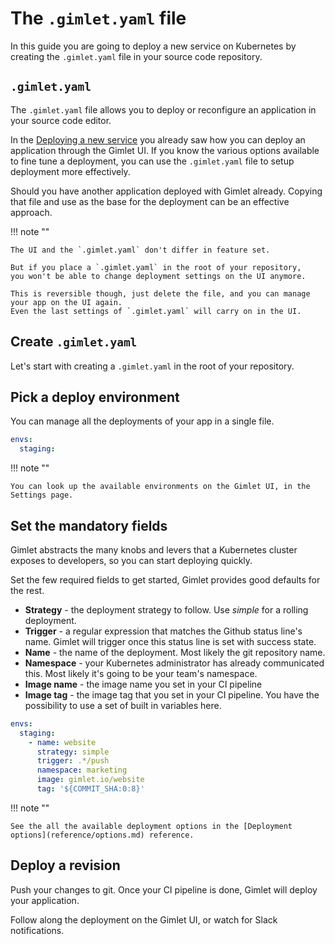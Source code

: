 # The `.gimlet.yaml` file

In this guide you are going to deploy a new service on Kubernetes by creating the `.gimlet.yaml` file in your source code repository.

## `.gimlet.yaml`

The `.gimlet.yaml` file allows you to deploy or reconfigure an application in your source code editor.

In the [Deploying a new service](developers/deploy.md) you already saw how you can deploy an application through the Gimlet UI.
If you know the various options available to fine tune a deployment, you can use the `.gimlet.yaml` file to setup deployment more effectively.

Should you have another application deployed with Gimlet already. Copying that file and use as the base for the deployment can be an effective approach.

!!! note ""

    The UI and the `.gimlet.yaml` don't differ in feature set.

    But if you place a `.gimlet.yaml` in the root of your repository,
    you won't be able to change deployment settings on the UI anymore.

    This is reversible though, just delete the file, and you can manage your app on the UI again.
    Even the last settings of `.gimlet.yaml` will carry on in the UI.


## Create `.gimlet.yaml`

Let's start with creating a `.gimlet.yaml` in the root of your repository.

## Pick a deploy environment

You can manage all the deployments of your app in a single file.

```yaml
envs:
  staging:
```

!!! note ""

    You can look up the available environments on the Gimlet UI, in the Settings page.

## Set the mandatory fields

Gimlet abstracts the many knobs and levers that a Kubernetes cluster exposes to developers, so you can start deploying quickly.

Set the few required fields to get started, Gimlet provides good defaults for the rest.

- **Strategy** - the deployment strategy to follow. Use *simple* for a rolling deployment.
- **Trigger** - a regular expression that matches the Github status line's name. Gimlet will trigger once this status line is set with success state.
- **Name** - the name of the deployment. Most likely the git repository name.
- **Namespace** - your Kubernetes administrator has already communicated this. Most likely it's going to be your team's namespace.
- **Image name** - the image name you set in your CI pipeline
- **Image tag** - the image tag that you set in your CI pipeline. You have the possibility to use a set of built in variables here. 

```yaml
envs:
  staging:
    - name: website
      strategy: simple
      trigger: .*/push
      namespace: marketing
      image: gimlet.io/website
      tag: '${COMMIT_SHA:0:8}'
```

!!! note ""

    See the all the available deployment options in the [Deployment options](reference/options.md) reference.

## Deploy a revision

Push your changes to git. Once your CI pipeline is done, Gimlet will deploy your application.

Follow along the deployment on the Gimlet UI, or watch for Slack notifications.
